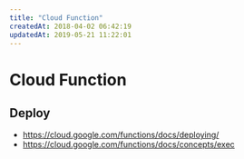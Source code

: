 ```yaml
---
title: "Cloud Function"
createdAt: 2018-04-02 06:42:19
updatedAt: 2019-05-21 11:22:01
---
```


# Cloud Function

## Deploy

- <https://cloud.google.com/functions/docs/deploying/>
- <https://cloud.google.com/functions/docs/concepts/exec>
